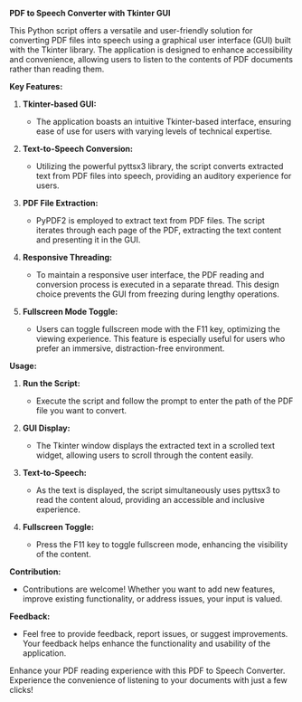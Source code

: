 
**PDF to Speech Converter with Tkinter GUI**

This Python script offers a versatile and user-friendly solution for converting PDF files into speech using a graphical user interface (GUI) built with the Tkinter library. The application is designed to enhance accessibility and convenience, allowing users to listen to the contents of PDF documents rather than reading them.

**Key Features:**

1. **Tkinter-based GUI:**
   - The application boasts an intuitive Tkinter-based interface, ensuring ease of use for users with varying levels of technical expertise.

2. **Text-to-Speech Conversion:**
   - Utilizing the powerful pyttsx3 library, the script converts extracted text from PDF files into speech, providing an auditory experience for users.

3. **PDF File Extraction:**
   - PyPDF2 is employed to extract text from PDF files. The script iterates through each page of the PDF, extracting the text content and presenting it in the GUI.

4. **Responsive Threading:**
   - To maintain a responsive user interface, the PDF reading and conversion process is executed in a separate thread. This design choice prevents the GUI from freezing during lengthy operations.

5. **Fullscreen Mode Toggle:**
   - Users can toggle fullscreen mode with the F11 key, optimizing the viewing experience. This feature is especially useful for users who prefer an immersive, distraction-free environment.

**Usage:**

1. **Run the Script:**
   - Execute the script and follow the prompt to enter the path of the PDF file you want to convert.

2. **GUI Display:**
   - The Tkinter window displays the extracted text in a scrolled text widget, allowing users to scroll through the content easily.

3. **Text-to-Speech:**
   - As the text is displayed, the script simultaneously uses pyttsx3 to read the content aloud, providing an accessible and inclusive experience.

4. **Fullscreen Toggle:**
   - Press the F11 key to toggle fullscreen mode, enhancing the visibility of the content.

**Contribution:**
   - Contributions are welcome! Whether you want to add new features, improve existing functionality, or address issues, your input is valued.

**Feedback:**
   - Feel free to provide feedback, report issues, or suggest improvements. Your feedback helps enhance the functionality and usability of the application.

Enhance your PDF reading experience with this PDF to Speech Converter. Experience the convenience of listening to your documents with just a few clicks!
